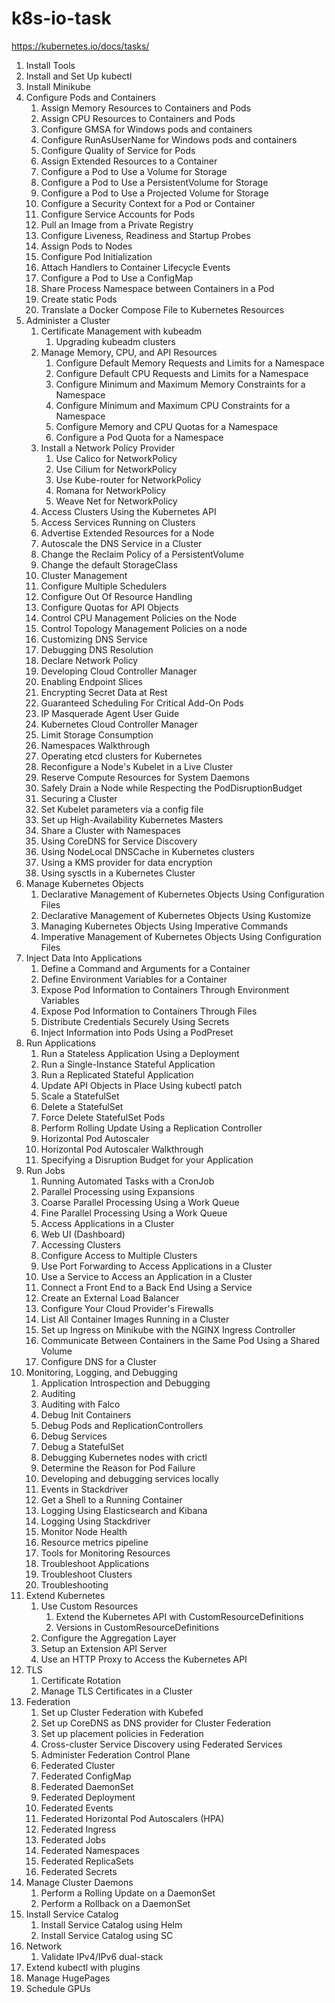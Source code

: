 # k8s-io-task
https://kubernetes.io/docs/tasks/

1. Install Tools
  1. Install and Set Up kubectl
  1. Install Minikube
1. Configure Pods and Containers
	1. Assign Memory Resources to Containers and Pods
	1. Assign CPU Resources to Containers and Pods
	1. Configure GMSA for Windows pods and containers
	1. Configure RunAsUserName for Windows pods and containers
	1. Configure Quality of Service for Pods
	1. Assign Extended Resources to a Container
	1. Configure a Pod to Use a Volume for Storage
	1. Configure a Pod to Use a PersistentVolume for Storage
	1. Configure a Pod to Use a Projected Volume for Storage
	1. Configure a Security Context for a Pod or Container
	1. Configure Service Accounts for Pods
	1. Pull an Image from a Private Registry
	1. Configure Liveness, Readiness and Startup Probes
	1. Assign Pods to Nodes
	1. Configure Pod Initialization
	1. Attach Handlers to Container Lifecycle Events
	1. Configure a Pod to Use a ConfigMap
	1. Share Process Namespace between Containers in a Pod
	1. Create static Pods
	1. Translate a Docker Compose File to Kubernetes Resources
1. Administer a Cluster
	1. Certificate Management with kubeadm
		1. Upgrading kubeadm clusters
	1. Manage Memory, CPU, and API Resources
		1. Configure Default Memory Requests and Limits for a Namespace
		1. Configure Default CPU Requests and Limits for a Namespace
		1. Configure Minimum and Maximum Memory Constraints for a Namespace
		1. Configure Minimum and Maximum CPU Constraints for a Namespace
		1. Configure Memory and CPU Quotas for a Namespace
		1. Configure a Pod Quota for a Namespace
	1. Install a Network Policy Provider
		1. Use Calico for NetworkPolicy
		1. Use Cilium for NetworkPolicy
		1. Use Kube-router for NetworkPolicy
		1. Romana for NetworkPolicy
		1. Weave Net for NetworkPolicy
	1. Access Clusters Using the Kubernetes API
	1. Access Services Running on Clusters
	1. Advertise Extended Resources for a Node
	1. Autoscale the DNS Service in a Cluster
	1. Change the Reclaim Policy of a PersistentVolume
	1. Change the default StorageClass
	1. Cluster Management
	1. Configure Multiple Schedulers
	1. Configure Out Of Resource Handling
	1. Configure Quotas for API Objects
	1. Control CPU Management Policies on the Node
	1. Control Topology Management Policies on a node
	1. Customizing DNS Service
	1. Debugging DNS Resolution
	1. Declare Network Policy
	1. Developing Cloud Controller Manager
	1. Enabling Endpoint Slices
	1. Encrypting Secret Data at Rest
	1. Guaranteed Scheduling For Critical Add-On Pods
	1. IP Masquerade Agent User Guide
	1. Kubernetes Cloud Controller Manager
	1. Limit Storage Consumption
	1. Namespaces Walkthrough
	1. Operating etcd clusters for Kubernetes
	1. Reconfigure a Node's Kubelet in a Live Cluster
	1. Reserve Compute Resources for System Daemons
	1. Safely Drain a Node while Respecting the PodDisruptionBudget
	1. Securing a Cluster
	1. Set Kubelet parameters via a config file
	1. Set up High-Availability Kubernetes Masters
	1. Share a Cluster with Namespaces
	1. Using CoreDNS for Service Discovery
	1. Using NodeLocal DNSCache in Kubernetes clusters
	1. Using a KMS provider for data encryption
	1. Using sysctls in a Kubernetes Cluster
1. Manage Kubernetes Objects
	1. Declarative Management of Kubernetes Objects Using Configuration Files
	1. Declarative Management of Kubernetes Objects Using Kustomize
	1. Managing Kubernetes Objects Using Imperative Commands
	1. Imperative Management of Kubernetes Objects Using Configuration Files
1. Inject Data Into Applications
	1. Define a Command and Arguments for a Container
	1. Define Environment Variables for a Container
	1. Expose Pod Information to Containers Through Environment Variables
	1. Expose Pod Information to Containers Through Files
	1. Distribute Credentials Securely Using Secrets
	1. Inject Information into Pods Using a PodPreset
1. Run Applications
	1. Run a Stateless Application Using a Deployment
	1. Run a Single-Instance Stateful Application
	1. Run a Replicated Stateful Application
	1. Update API Objects in Place Using kubectl patch
	1. Scale a StatefulSet
	1. Delete a StatefulSet
	1. Force Delete StatefulSet Pods
	1. Perform Rolling Update Using a Replication Controller
	1. Horizontal Pod Autoscaler
	1. Horizontal Pod Autoscaler Walkthrough
	1. Specifying a Disruption Budget for your Application
1. Run Jobs
	1. Running Automated Tasks with a CronJob
	1. Parallel Processing using Expansions
	1. Coarse Parallel Processing Using a Work Queue
	1. Fine Parallel Processing Using a Work Queue
	1. Access Applications in a Cluster
	1. Web UI (Dashboard)
	1. Accessing Clusters
	1. Configure Access to Multiple Clusters
	1. Use Port Forwarding to Access Applications in a Cluster
	1. Use a Service to Access an Application in a Cluster
	1. Connect a Front End to a Back End Using a Service
	1. Create an External Load Balancer
	1. Configure Your Cloud Provider's Firewalls
	1. List All Container Images Running in a Cluster
	1. Set up Ingress on Minikube with the NGINX Ingress Controller
	1. Communicate Between Containers in the Same Pod Using a Shared Volume
	1. Configure DNS for a Cluster
1. Monitoring, Logging, and Debugging
	1. Application Introspection and Debugging
	1. Auditing
	1. Auditing with Falco
	1. Debug Init Containers
	1. Debug Pods and ReplicationControllers
	1. Debug Services
	1. Debug a StatefulSet
	1. Debugging Kubernetes nodes with crictl
	1. Determine the Reason for Pod Failure
	1. Developing and debugging services locally
	1. Events in Stackdriver
	1. Get a Shell to a Running Container
	1. Logging Using Elasticsearch and Kibana
	1. Logging Using Stackdriver
	1. Monitor Node Health
	1. Resource metrics pipeline
	1. Tools for Monitoring Resources
	1. Troubleshoot Applications
	1. Troubleshoot Clusters
	1. Troubleshooting
1. Extend Kubernetes
	1. Use Custom Resources
		1. Extend the Kubernetes API with CustomResourceDefinitions
		1. Versions in CustomResourceDefinitions
	1. Configure the Aggregation Layer
	1. Setup an Extension API Server
	1. Use an HTTP Proxy to Access the Kubernetes API
1. TLS
	1. Certificate Rotation
	1. Manage TLS Certificates in a Cluster
1. Federation
	1. Set up Cluster Federation with Kubefed
	1. Set up CoreDNS as DNS provider for Cluster Federation
	1. Set up placement policies in Federation
	1. Cross-cluster Service Discovery using Federated Services
	1. Administer Federation Control Plane
	1. Federated Cluster
	1. Federated ConfigMap
	1. Federated DaemonSet
	1. Federated Deployment
	1. Federated Events
	1. Federated Horizontal Pod Autoscalers (HPA)
	1. Federated Ingress
	1. Federated Jobs
	1. Federated Namespaces
	1. Federated ReplicaSets
	1. Federated Secrets
1. Manage Cluster Daemons
	1. Perform a Rolling Update on a DaemonSet
	1. Perform a Rollback on a DaemonSet
1. Install Service Catalog
	1. Install Service Catalog using Helm
	1. Install Service Catalog using SC
1. Network
	1. Validate IPv4/IPv6 dual-stack
1. Extend kubectl with plugins
1. Manage HugePages
1. Schedule GPUs
